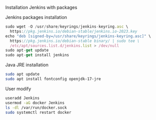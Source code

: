Installation Jenkins with packages

Jenkins packages installation 

```jsx
sudo wget -O /usr/share/keyrings/jenkins-keyring.asc \
  https://pkg.jenkins.io/debian-stable/jenkins.io-2023.key
echo "deb [signed-by=/usr/share/keyrings/jenkins-keyring.asc]" \
  https://pkg.jenkins.io/debian-stable binary/ | sudo tee \
  /etc/apt/sources.list.d/jenkins.list > /dev/null
sudo apt-get update
sudo apt-get install jenkins
```

Java JRE installation

```bash
sudo apt update
sudo apt install fontconfig openjdk-17-jre
```

User modify 

```bash
useradd Jenkins
usermod -aG docker Jenkins
ls -dl /var/run/docker.sock
sudo systemctl restart docker
```